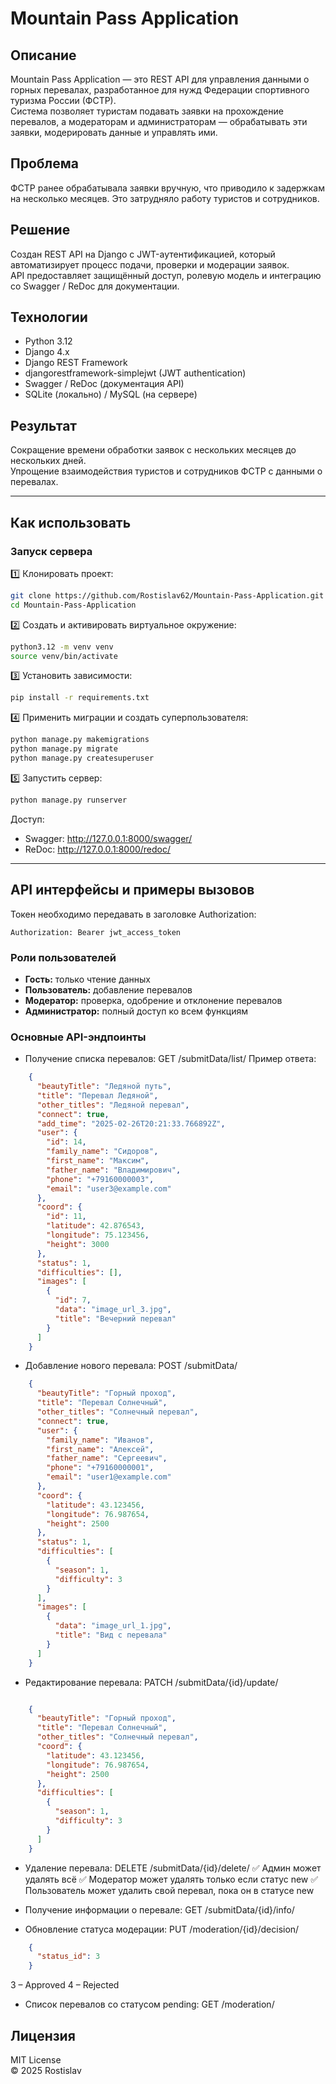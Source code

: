 
# Mountain Pass Application

## Описание
Mountain Pass Application — это REST API для управления данными о горных перевалах, разработанное для нужд Федерации спортивного туризма России (ФСТР).  
Система позволяет туристам подавать заявки на прохождение перевалов, а модераторам и администраторам — обрабатывать эти заявки, модерировать данные и управлять ими.

## Проблема
ФСТР ранее обрабатывала заявки вручную, что приводило к задержкам на несколько месяцев. Это затрудняло работу туристов и сотрудников.

## Решение
Создан REST API на Django с JWT-аутентификацией, который автоматизирует процесс подачи, проверки и модерации заявок.  
API предоставляет защищённый доступ, ролевую модель и интеграцию со Swagger / ReDoc для документации.

## Технологии
- Python 3.12
- Django 4.x
- Django REST Framework
- djangorestframework-simplejwt (JWT authentication)
- Swagger / ReDoc (документация API)
- SQLite (локально) / MySQL (на сервере)

## Результат
Сокращение времени обработки заявок с нескольких месяцев до нескольких дней.  
Упрощение взаимодействия туристов и сотрудников ФСТР с данными о перевалах.

---

## Как использовать

### Запуск сервера
1️⃣ Клонировать проект:
```bash
git clone https://github.com/Rostislav62/Mountain-Pass-Application.git
cd Mountain-Pass-Application
```

2️⃣ Создать и активировать виртуальное окружение:
```bash
python3.12 -m venv venv
source venv/bin/activate
```

3️⃣ Установить зависимости:
```bash
pip install -r requirements.txt
```

4️⃣ Применить миграции и создать суперпользователя:
```bash
python manage.py makemigrations
python manage.py migrate
python manage.py createsuperuser
```

5️⃣ Запустить сервер:
```bash
python manage.py runserver
```
Доступ:
- Swagger: http://127.0.0.1:8000/swagger/
- ReDoc: http://127.0.0.1:8000/redoc/

---

## API интерфейсы и примеры вызовов

Токен необходимо передавать в заголовке Authorization:
```
Authorization: Bearer jwt_access_token
```

### Роли пользователей
- **Гость:** только чтение данных
- **Пользователь:** добавление перевалов
- **Модератор:** проверка, одобрение и отклонение перевалов
- **Администратор:** полный доступ ко всем функциям

### Основные API-эндпоинты

- Получение списка перевалов:
GET /submitData/list/
Пример ответа:
```json
    {
      "beautyTitle": "Ледяной путь",
      "title": "Перевал Ледяной",
      "other_titles": "Ледяной перевал",
      "connect": true,
      "add_time": "2025-02-26T20:21:33.766892Z",
      "user": {
        "id": 14,
        "family_name": "Сидоров",
        "first_name": "Максим",
        "father_name": "Владимирович",
        "phone": "+79160000003",
        "email": "user3@example.com"
      },
      "coord": {
        "id": 11,
        "latitude": 42.876543,
        "longitude": 75.123456,
        "height": 3000
      },
      "status": 1,
      "difficulties": [],
      "images": [
        {
          "id": 7,
          "data": "image_url_3.jpg",
          "title": "Вечерний перевал"
        }
      ]
    }
```

 - Добавление нового перевала:
POST /submitData/
```json
    {
      "beautyTitle": "Горный проход",
      "title": "Перевал Солнечный",
      "other_titles": "Солнечный перевал",
      "connect": true,
      "user": {
        "family_name": "Иванов",
        "first_name": "Алексей",
        "father_name": "Сергеевич",
        "phone": "+79160000001",
        "email": "user1@example.com"
      },
      "coord": {
        "latitude": 43.123456,
        "longitude": 76.987654,
        "height": 2500
      },
      "status": 1,
      "difficulties": [
        {
          "season": 1,
          "difficulty": 3
        }
      ],
      "images": [
        {
          "data": "image_url_1.jpg",
          "title": "Вид с перевала"
        }
      ]
    }
```

- Редактирование перевала:
PATCH /submitData/{id}/update/
```json

    {
      "beautyTitle": "Горный проход",
      "title": "Перевал Солнечный",
      "other_titles": "Солнечный перевал",
      "coord": {
        "latitude": 43.123456,
        "longitude": 76.987654,
        "height": 2500
      },
      "difficulties": [
        {
          "season": 1,
          "difficulty": 3
        }
      ]
    }
```
- Удаление перевала:
DELETE /submitData/{id}/delete/
✅ Админ может удалять всё
✅ Модератор может удалять только если статус new
✅ Пользователь может удалить свой перевал, пока он в статусе new

- Получение информации о перевале:
GET /submitData/{id}/info/

- Обновление статуса модерации:
PUT /moderation/{id}/decision/
```json
    {
      "status_id": 3
    }
```
3 – Approved
4 – Rejected

- Список перевалов со статусом pending:
GET /moderation/


## Лицензия
MIT License  
© 2025 Rostislav
